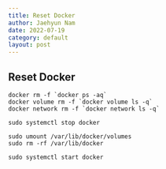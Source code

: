 ```yaml
---
title: Reset Docker
author: Jaehyun Nam
date: 2022-07-19
category: default
layout: post
---
```


## Reset Docker

```
docker rm -f `docker ps -aq`
docker volume rm -f `docker volume ls -q`
docker network rm -f `docker network ls -q`
```

```
sudo systemctl stop docker
```

```
sudo umount /var/lib/docker/volumes
sudo rm -rf /var/lib/docker
```

```
sudo systemctl start docker
```
